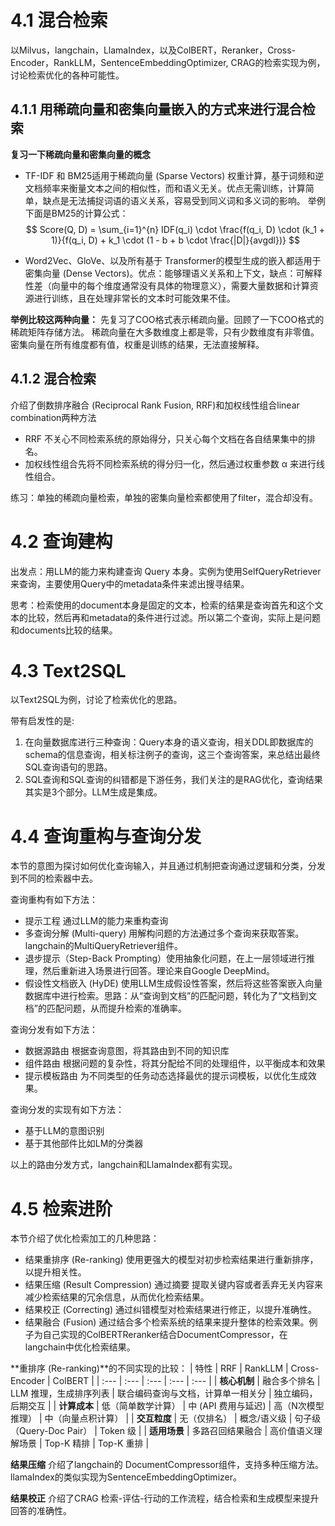 # 4.1 混合检索
以Milvus，langchain，LlamaIndex，以及ColBERT，Reranker，Cross-Encoder，RankLLM，SentenceEmbeddingOptimizer, CRAG的检索实现为例，讨论检索优化的各种可能性。

## 4.1.1 用稀疏向量和密集向量嵌入的方式来进行混合检索

**复习一下稀疏向量和密集向量的概念**
- TF-IDF 和 BM25适用于稀疏向量 (Sparse Vectors) 权重计算，基于词频和逆文档频率来衡量文本之间的相似性，而和语义无关。优点无需训练，计算简单，缺点是无法捕捉词语的语义关系，容易受到同义词和多义词的影响。
举例下面是BM25的计算公式：
$$ Score(Q, D) = \sum_{i=1}^{n} IDF(q_i) \cdot \frac{f(q_i, D) \cdot (k_1 + 1)}{f(q_i, D) + k_1 \cdot (1 - b + b \cdot \frac{|D|}{avgdl})} $$

- Word2Vec、GloVe、以及所有基于 Transformer的模型生成的嵌入都适用于密集向量 (Dense Vectors)。优点：能够理语义关系和上下文，缺点：可解释性差（向量中的每个维度通常没有具体的物理意义），需要大量数据和计算资源进行训练，且在处理非常长的文本时可能效果不佳。

**举例比较这两种向量：**
先复习了COO格式表示稀疏向量。回顾了一下COO格式的稀疏矩阵存储方法。
稀疏向量在大多数维度上都是零，只有少数维度有非零值。密集向量在所有维度都有值，权重是训练的结果，无法直接解释。

## 4.1.2 混合检索
介绍了倒数排序融合 (Reciprocal Rank Fusion, RRF)和加权线性组合linear combination两种方法
- RRF 不关心不同检索系统的原始得分，只关心每个文档在各自结果集中的排名。
- 加权线性组合先将不同检索系统的得分归一化，然后通过权重参数 α 来进行线性组合。

练习：单独的稀疏向量检索，单独的密集向量检索都使用了filter，混合却没有。


# 4.2 查询建构
出发点：用LLM的能力来构建查询 Query 本身。实例为使用SelfQueryRetriever来查询，主要使用Query中的metadata条件来滤出搜寻结果。

思考：检索使用的document本身是固定的文本，检索的结果是查询首先和这个文本的比较，然后再和metadata的条件进行过滤。所以第二个查询，实际上是问题和documents比较的结果。

# 4.3 Text2SQL
以Text2SQL为例，讨论了检索优化的思路。

带有启发性的是: 
1. 在向量数据库进行三种查询：Query本身的语义查询，相关DDL即数据库的schema的信息查询，相关标注例子的查询，这三个查询答案，来总结出最终SQL查询语句的思路。
2. SQL查询和SQL查询的纠错都是下游任务，我们关注的是RAG优化，查询结果其实是3个部分。LLM生成是集成。

# 4.4 查询重构与查询分发
本节的意图为探讨如何优化查询输入，并且通过机制把查询通过逻辑和分类，分发到不同的检索器中去。

查询重构有如下方法：
- 提示工程 通过LLM的能力来重构查询
- 多查询分解 (Multi-query) 用解构问题的方法通过多个查询来获取答案。langchain的MultiQueryRetriever组件。
- 退步提示（Step-Back Prompting）使用抽象化问题，在上一层领域进行推理，然后重新进入场景进行回答。理论来自Google DeepMind。
- 假设性文档嵌入 (HyDE) 使用LLM生成假设性答案，然后将这些答案嵌入向量数据库中进行检索。思路：从“查询到文档”的匹配问题，转化为了“文档到文档”的匹配问题，从而提升检索的准确率。

查询分发有如下方法：
- 数据源路由 根据查询意图，将其路由到不同的知识库
- 组件路由 根据问题的复杂性，将其分配给不同的处理组件，以平衡成本和效果
- 提示模板路由 为不同类型的任务动态选择最优的提示词模板，以优化生成效果。

查询分发的实现有如下方法：
- 基于LLM的意图识别
- 基于其他部件比如LM的分类器

以上的路由分发方式，langchain和LlamaIndex都有实现。

# 4.5 检索进阶
本节介绍了优化检索加工的几种思路：
- 结果重排序 (Re-ranking) 使用更强大的模型对初步检索结果进行重新排序，以提升相关性。
- 结果压缩 (Result Compression) 通过摘要 提取关键内容或者丢弃无关内容来减少检索结果的冗余信息，从而优化检索结果。
- 结果校正 (Correcting) 通过纠错模型对检索结果进行修正，以提升准确性。
- 结果融合 (Fusion) 通过结合多个检索系统的结果来提升整体的检索效果。例子为自己实现的ColBERTReranker结合DocumentCompressor，在langchain中优化检索结果。

**重排序 (Re-ranking)**的不同实现的比较：
| 特性 | RRF | RankLLM | Cross-Encoder | ColBERT |
| :--- | :--- | :--- | :--- | :--- |
| **核心机制** | 融合多个排名 | LLM 推理，生成排序列表 | 联合编码查询与文档，计算单一相关分 | 独立编码，后期交互 |
| **计算成本** | 低（简单数学计算） | 中 (API 费用与延迟) | 高（N次模型推理） | 中（向量点积计算） |
| **交互粒度** | 无（仅排名） | 概念/语义级 | 句子级（Query-Doc Pair） | Token 级 |
| **适用场景** | 多路召回结果融合 | 高价值语义理解场景 | Top-K 精排 | Top-K 重排 |

**结果压缩** 介绍了langchain的 DocumentCompressor组件，支持多种压缩方法。llamaIndex的类似实现为SentenceEmbeddingOptimizer。

**结果校正** 介绍了CRAG 检索-评估-行动的工作流程，结合检索和生成模型来提升回答的准确性。
